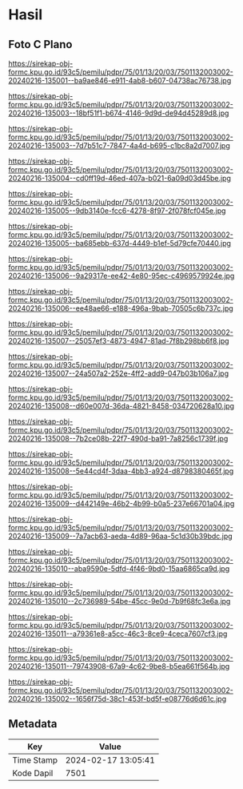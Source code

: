 # Hasil

## Foto C Plano

https://sirekap-obj-formc.kpu.go.id/93c5/pemilu/pdpr/75/01/13/20/03/7501132003002-20240216-135001--ba9ae846-e911-4ab8-b607-04738ac76738.jpg

https://sirekap-obj-formc.kpu.go.id/93c5/pemilu/pdpr/75/01/13/20/03/7501132003002-20240216-135003--18bf51f1-b674-4146-9d9d-de94d45289d8.jpg

https://sirekap-obj-formc.kpu.go.id/93c5/pemilu/pdpr/75/01/13/20/03/7501132003002-20240216-135003--7d7b51c7-7847-4a4d-b695-c1bc8a2d7007.jpg

https://sirekap-obj-formc.kpu.go.id/93c5/pemilu/pdpr/75/01/13/20/03/7501132003002-20240216-135004--cd0ff19d-46ed-407a-b021-6a09d03d45be.jpg

https://sirekap-obj-formc.kpu.go.id/93c5/pemilu/pdpr/75/01/13/20/03/7501132003002-20240216-135005--9db3140e-fcc6-4278-8f97-2f078fcf045e.jpg

https://sirekap-obj-formc.kpu.go.id/93c5/pemilu/pdpr/75/01/13/20/03/7501132003002-20240216-135005--ba685ebb-637d-4449-b1ef-5d79cfe70440.jpg

https://sirekap-obj-formc.kpu.go.id/93c5/pemilu/pdpr/75/01/13/20/03/7501132003002-20240216-135006--9a29317e-ee42-4e80-95ec-c4969579924e.jpg

https://sirekap-obj-formc.kpu.go.id/93c5/pemilu/pdpr/75/01/13/20/03/7501132003002-20240216-135006--ee48ae66-e188-496a-9bab-70505c6b737c.jpg

https://sirekap-obj-formc.kpu.go.id/93c5/pemilu/pdpr/75/01/13/20/03/7501132003002-20240216-135007--25057ef3-4873-4947-81ad-7f8b298bb6f8.jpg

https://sirekap-obj-formc.kpu.go.id/93c5/pemilu/pdpr/75/01/13/20/03/7501132003002-20240216-135007--24a507a2-252e-4ff2-add9-047b03b106a7.jpg

https://sirekap-obj-formc.kpu.go.id/93c5/pemilu/pdpr/75/01/13/20/03/7501132003002-20240216-135008--d60e007d-36da-4821-8458-034720628a10.jpg

https://sirekap-obj-formc.kpu.go.id/93c5/pemilu/pdpr/75/01/13/20/03/7501132003002-20240216-135008--7b2ce08b-22f7-490d-ba91-7a8256c1739f.jpg

https://sirekap-obj-formc.kpu.go.id/93c5/pemilu/pdpr/75/01/13/20/03/7501132003002-20240216-135008--5e44cd4f-3daa-4bb3-a924-d8798380465f.jpg

https://sirekap-obj-formc.kpu.go.id/93c5/pemilu/pdpr/75/01/13/20/03/7501132003002-20240216-135009--d442149e-46b2-4b99-b0a5-237e66701a04.jpg

https://sirekap-obj-formc.kpu.go.id/93c5/pemilu/pdpr/75/01/13/20/03/7501132003002-20240216-135009--7a7acb63-aeda-4d89-96aa-5c1d30b39bdc.jpg

https://sirekap-obj-formc.kpu.go.id/93c5/pemilu/pdpr/75/01/13/20/03/7501132003002-20240216-135010--aba9590e-5dfd-4f46-9bd0-15aa6865ca9d.jpg

https://sirekap-obj-formc.kpu.go.id/93c5/pemilu/pdpr/75/01/13/20/03/7501132003002-20240216-135010--2c736989-54be-45cc-9e0d-7b9f68fc3e6a.jpg

https://sirekap-obj-formc.kpu.go.id/93c5/pemilu/pdpr/75/01/13/20/03/7501132003002-20240216-135011--a79361e8-a5cc-46c3-8ce9-4ceca7607cf3.jpg

https://sirekap-obj-formc.kpu.go.id/93c5/pemilu/pdpr/75/01/13/20/03/7501132003002-20240216-135011--79743908-67a9-4c62-9be8-b5ea661f564b.jpg

https://sirekap-obj-formc.kpu.go.id/93c5/pemilu/pdpr/75/01/13/20/03/7501132003002-20240216-135002--1656f75d-38c1-453f-bd5f-e08776d6d61c.jpg


## Metadata

| Key        | Value               |
| ---------- | ------------------- |
| Time Stamp | 2024-02-17 13:05:41 |
| Kode Dapil | 7501                |



